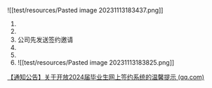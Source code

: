 ![[test/resources/Pasted image 20231113183437.png]]

1.  
2.  
3. 公司先发送签约邀请
4.  
5.  
6. ![[test/resources/Pasted image 20231113183825.png]]


[【通知公告】关于开放2024届毕业生网上签约系统的温馨提示 (qq.com)](https://mp.weixin.qq.com/s?__biz=MjM5NzUwNDkwMg==&mid=2676497238&idx=1&sn=3c4be4e2b193b3629201b0578d957684&chksm=bca449bf8bd3c0a97c0cf5c246d48fcdeff5cbd0cc6a3cae8c94df93885d42eedb5c5c6c0e82&mpshare=1&scene=23&srcid=0922NqDPEvl8due7eFrUgck4&sharer_shareinfo=a768c446f3504fcc0f86713bcb4882e8&sharer_shareinfo_first=a768c446f3504fcc0f86713bcb4882e8#rd)